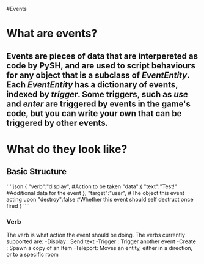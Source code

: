 #Events
<h1>What are events?<h2>

Events are pieces of data that are interpereted as code by PySH, and are used to script behaviours for any object that is a subclass of <i>EventEntity</i>.
Each <i>EventEntity</i> has a dictionary of events, indexed by <i>trigger</i>. Some triggers, such as *use* and *enter* are triggered by events in the game's code, but you can write your own that can be triggered by other events.

<h1>What do they look like?</h1>

<h2>Basic Structure</h2>
''''json
{
"verb":"display", #Action to be taken
"data":{     
		"text":"Test!" #Additional data for the event
	},
"target":"user", #The object this event acting upon
"destroy":false #Whether this event should self destruct once fired
}
''''

<h3>Verb</h3>
The verb is what action the event should be doing. The verbs currently supported are:
-Display : Send text
-Trigger : Trigger another event
-Create  : Spawn a copy of an Item
-Teleport: Moves an entity, either in a direction, or to a specific room 